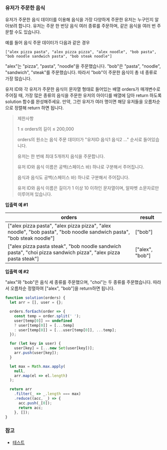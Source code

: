 ### 유저가 주문한 음식
유저가 주문한 음식 데이터를 이용해 음식을 가장 다양하게 주문한 유저는 누구인지 알아보려 합니다. 유저는 주문 한 번당 음식 여러 종류를 주문하며, 같은 음식을 여러 번 주문할 수도 있습니다.

예를 들어 음식 주문 데이터가 다음과 같은 경우

`["alex pizza pasta", "alex pizza pizza", "alex noodle", "bob pasta", "bob noodle sandwich pasta", "bob steak noodle"]`

"alex"는 "pizza", "pasta", "noodle"을 주문했습니다.
"bob"은 "pasta", "noodle", "sandwich", "steak"를 주문했습니다.
따라서 "bob"이 주문한 음식이 총 네 종류로 가장 많습니다.

유저 ID와 각 유저가 주문한 음식이 문자열 형태로 들어있는 배열 orders가 매개변수로 주어질 때, 가장 많은 종류의 음식을 주문한 유저의 아이디를 배열에 담아 return 하도록 solution 함수를 완성해주세요. 만약, 그런 유저가 여러 명이면 해당 유저들을 오름차순으로 정렬해 return 하면 됩니다.

> 제한사항
> 
> 1 ≤ orders의 길이 ≤ 200,000
>
> orders의 원소는 음식 주문 데이터가 "유저ID 음식1 음식2 ..." 순서로 들어있습니다.
> 
> 유저는 한 번에 최대 5개까지 음식을 주문합니다.
> 
> 유저 ID와 음식 이름은 공백(스페이스 바) 하나로 구분해서 주어집니다.
> 
> 음식과 음식도 공백(스페이스 바) 하나로 구분해서 주어집니다.
> 
> 유저 ID와 음식 이름은 길이가 1 이상 10 이하인 문자열이며, 알파벳 소문자로만 이루어져 있습니다.

**입출력 예 #1**

| orders| result|
|--|--|
|["alex pizza pasta", "alex pizza pizza", "alex noodle", "bob pasta", "bob noodle sandwich pasta", "bob steak noodle"]|["bob"]|
|["alex pizza pasta steak", "bob noodle sandwich pasta", "choi pizza sandwich pizza", "alex pizza pasta steak"]|["alex", "bob"]|

**입출력 예 #2**

"alex"와 "bob"은 음식 세 종류를 주문했으며, "choi"는 두 종류를 주문했습니다. 따라서 오름차순 정렬하여 ["alex", "bob"]을 return하면 됩니다.

```js
function solution(orders) {
  let arr = [], user = {};

  orders.forEach(order => {
    const temp = order.split(' ');
    user[temp[0]] == undefined
    ? user[temp[0]] = [...temp]
    : user[temp[0]] = [...user[temp[0]], ...temp];
  });

  for (let key in user) {
    user[key] = [...new Set(user[key])];
    arr.push(user[key]);
  }

  let max = Math.max.apply(
    null,
    arr.map(el => el.length)
  );

  return arr
    .filter(_ => _.length === max)
    .reduce((acc, _) => {
      acc.push(_[0]);
      return acc;
    }, []);
}
```

### 참고
- [테스트](https://velog.io/@jooyo/%ED%85%8C%EC%8A%A4%ED%8A%B8)
